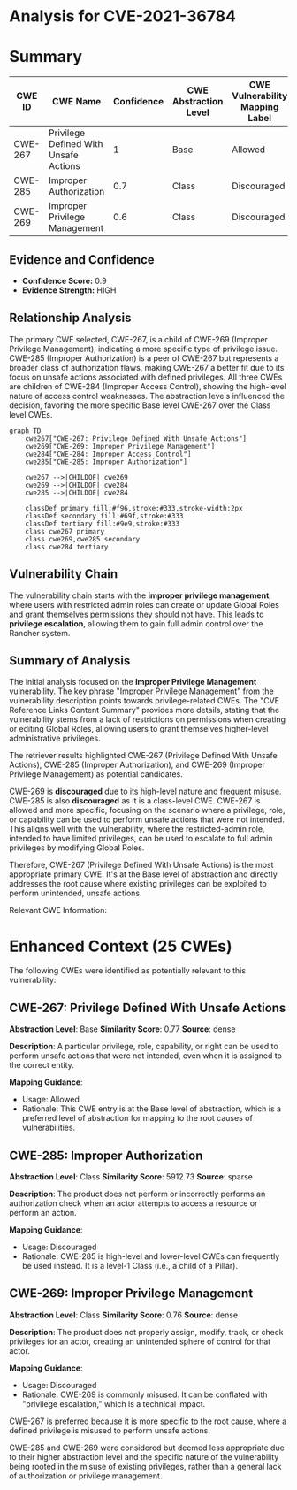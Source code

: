 # Analysis for CVE-2021-36784

# Summary
| CWE ID | CWE Name | Confidence | CWE Abstraction Level | CWE Vulnerability Mapping Label | CWE-Vulnerability Mapping Notes |
|---|---|---|---|---|---|
| CWE-267 | Privilege Defined With Unsafe Actions | 1 | Base | Allowed | Primary CWE |
| CWE-285 | Improper Authorization | 0.7 | Class | Discouraged | Secondary Candidate |
| CWE-269 | Improper Privilege Management | 0.6 | Class | Discouraged | Secondary Candidate |

## Evidence and Confidence

*   **Confidence Score:** 0.9
*   **Evidence Strength:** HIGH

## Relationship Analysis
The primary CWE selected, CWE-267, is a child of CWE-269 (Improper Privilege Management), indicating a more specific type of privilege issue. CWE-285 (Improper Authorization) is a peer of CWE-267 but represents a broader class of authorization flaws, making CWE-267 a better fit due to its focus on unsafe actions associated with defined privileges. All three CWEs are children of CWE-284 (Improper Access Control), showing the high-level nature of access control weaknesses. The abstraction levels influenced the decision, favoring the more specific Base level CWE-267 over the Class level CWEs.

```mermaid
graph TD
    cwe267["CWE-267: Privilege Defined With Unsafe Actions"]
    cwe269["CWE-269: Improper Privilege Management"]
    cwe284["CWE-284: Improper Access Control"]
    cwe285["CWE-285: Improper Authorization"]

    cwe267 -->|CHILDOF| cwe269
    cwe269 -->|CHILDOF| cwe284
    cwe285 -->|CHILDOF| cwe284

    classDef primary fill:#f96,stroke:#333,stroke-width:2px
    classDef secondary fill:#69f,stroke:#333
    classDef tertiary fill:#9e9,stroke:#333
    class cwe267 primary
    class cwe269,cwe285 secondary
    class cwe284 tertiary
```

## Vulnerability Chain
The vulnerability chain starts with the **improper privilege management**, where users with restricted admin roles can create or update Global Roles and grant themselves permissions they should not have. This leads to **privilege escalation**, allowing them to gain full admin control over the Rancher system.

## Summary of Analysis
The initial analysis focused on the **Improper Privilege Management** vulnerability. The key phrase "Improper Privilege Management" from the vulnerability description points towards privilege-related CWEs. The "CVE Reference Links Content Summary" provides more details, stating that the vulnerability stems from a lack of restrictions on permissions when creating or editing Global Roles, allowing users to grant themselves higher-level administrative privileges.

The retriever results highlighted CWE-267 (Privilege Defined With Unsafe Actions), CWE-285 (Improper Authorization), and CWE-269 (Improper Privilege Management) as potential candidates.

CWE-269 is **discouraged** due to its high-level nature and frequent misuse. CWE-285 is also **discouraged** as it is a class-level CWE. CWE-267 is allowed and more specific, focusing on the scenario where a privilege, role, or capability can be used to perform unsafe actions that were not intended. This aligns well with the vulnerability, where the restricted-admin role, intended to have limited privileges, can be used to escalate to full admin privileges by modifying Global Roles.

Therefore, CWE-267 (Privilege Defined With Unsafe Actions) is the most appropriate primary CWE. It's at the Base level of abstraction and directly addresses the root cause where existing privileges can be exploited to perform unintended, unsafe actions.

Relevant CWE Information:

# Enhanced Context (25 CWEs)
The following CWEs were identified as potentially relevant to this vulnerability:

## CWE-267: Privilege Defined With Unsafe Actions
**Abstraction Level**: Base
**Similarity Score**: 0.77
**Source**: dense

**Description**:
A particular privilege, role, capability, or right can be used to perform unsafe actions that were not intended, even when it is assigned to the correct entity.

**Mapping Guidance**:
- Usage: Allowed
- Rationale: This CWE entry is at the Base level of abstraction, which is a preferred level of abstraction for mapping to the root causes of vulnerabilities.

## CWE-285: Improper Authorization
**Abstraction Level**: Class
**Similarity Score**: 5912.73
**Source**: sparse

**Description**:
The product does not perform or incorrectly performs an authorization check when an actor attempts to access a resource or perform an action.

**Mapping Guidance**:
- Usage: Discouraged
- Rationale: CWE-285 is high-level and lower-level CWEs can frequently be used instead. It is a level-1 Class (i.e., a child of a Pillar).

## CWE-269: Improper Privilege Management
**Abstraction Level**: Class
**Similarity Score**: 0.76
**Source**: dense

**Description**:
The product does not properly assign, modify, track, or check privileges for an actor, creating an unintended sphere of control for that actor.

**Mapping Guidance**:
- Usage: Discouraged
- Rationale: CWE-269 is commonly misused. It can be conflated with "privilege escalation," which is a technical impact.

CWE-267 is preferred because it is more specific to the root cause, where a defined privilege is misused to perform unsafe actions.

CWE-285 and CWE-269 were considered but deemed less appropriate due to their higher abstraction level and the specific nature of the vulnerability being rooted in the misuse of existing privileges, rather than a general lack of authorization or privilege management.